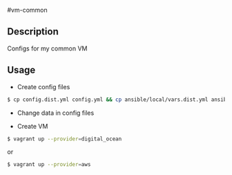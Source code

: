 #vm-common

## Description
Configs for my common VM

## Usage
- Create config files
```sh
$ cp config.dist.yml config.yml && cp ansible/local/vars.dist.yml ansible/local/vars.yml
```

- Change data in config files

- Create VM
```sh
$ vagrant up --provider=digital_ocean
```
or
```sh
$ vagrant up --provider=aws
```
